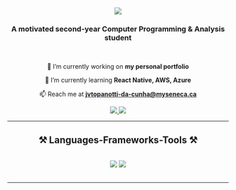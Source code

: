 <h1 align="center">
    <img src="https://readme-typing-svg.herokuapp.com/?font=Righteous&size=35&center=true&vCenter=true&width=500&height=70&duration=4000&lines=Hi+There!+👋;+I'm+Joao+Cunha!;" />
</h1>

<h3 align="center">A motivated second-year Computer Programming & Analysis student</h3>

<br/>

<div align="center">
 
 🔭 I’m currently working on **my personal portfolio**
 
 🌱 I’m currently learning **React Native, AWS, Azure**

📫 Reach me at **jvtopanotti-da-cunha@myseneca.ca**

 </div>
 
<div align="center"> 
  <a href="https://www.linkedin.com/in/joaovitortc/" target="_blank">
    <img src="https://img.shields.io/badge/LinkedIn-0077B5?style=for-the-badge&logo=linkedin&logoColor=white" target="_blank" />
  </a>
  <a href="https://joaocunha.onrender.com" target="_blank">
     <img src="https://img.shields.io/badge/Portfolio-FF5722?style=for-the-badge&logo=todoist&logoColor=white" target="_blank" /> <!-- sqlite, safari, google-chrome are other good icon options -->
  </a>
</div>

 <hr/>
 
<h2 align="center">⚒️ Languages-Frameworks-Tools ⚒️</h2>
<br/>
<div align="center">
    <img src="https://skillicons.dev/icons?i=react,bootstrap,mui,html,css,vscode,github,figma,tailwind,git,solidity" />
    <img src="https://skillicons.dev/icons?i=nodejs,python,javascript,typescript,express,mongodb,c,cpp,nextjs,mysql,dynamodb" /><br>
</div>

<br/>
<hr/>

